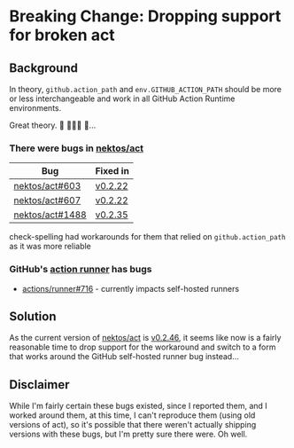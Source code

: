 # Breaking Change: Dropping support for broken act

## Background

In theory, `github.action_path` and `env.GITHUB_ACTION_PATH` should be more or less interchangeable and work in all GitHub Action Runtime environments.

Great theory. 🦄 🦷🧚‍♂️ 🎅...

### There were bugs in [nektos/act](https://github.com/nektos/act)

Bug | Fixed in
-|-
[nektos/act#603](https://github.com/nektos/act/issues/603) | [v0.2.22](https://github.com/nektos/act/releases/tag/v0.2.22)
[nektos/act#607](https://github.com/nektos/act/issues/607) | [v0.2.22](https://github.com/nektos/act/releases/tag/v0.2.22)
[nektos/act#1488](https://github.com/nektos/act/issues/1488) | [v0.2.35](https://github.com/nektos/act/releases/tag/v0.2.35)

check-spelling had workarounds for them that relied on `github.action_path` as it was more reliable

### GitHub's [action runner](https://github.com/actions/runner) has bugs

- [actions/runner#716](https://github.com/actions/runner/issues/716) - currently impacts self-hosted runners

## Solution

As the current version of [nektos/act](https://github.com/nektos/act) is [v0.2.46](https://github.com/nektos/act/releases/tag/v0.2.46), it seems like now is a fairly reasonable time to drop support for the workaround and switch to a form that works around the GitHub self-hosted runner bug instead...

## Disclaimer

While I'm fairly certain these bugs existed, since I reported them, and I worked around them, at this time, I can't reproduce them (using old versions of act), so it's possible that there weren't actually shipping versions with these bugs, but I'm pretty sure there were. Oh well.

